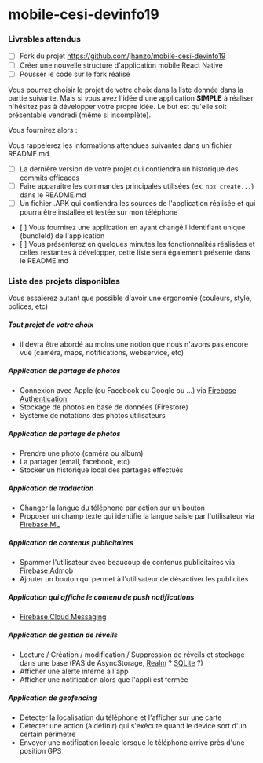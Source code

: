 # mobile-cesi-devinfo19

### Livrables attendus

- [ ] Fork du projet https://github.com/jhanzo/mobile-cesi-devinfo19
- [ ] Créer une nouvelle structure d'application mobile React Native
- [ ] Pousser le code sur le fork réalisé

Vous pourrez choisir le projet de votre choix dans la liste donnée dans la partie suivante. Mais si vous avez l'idée d'une application **SIMPLE** à réaliser, n'hésitez pas à développer votre propre idée. Le but est qu'elle soit présentable vendredi (même si incomplète). 

Vous fournirez alors :

Vous rappelerez les informations attendues suivantes dans un fichier README.md.

- [ ] La dernière version de votre projet qui contiendra un historique des commits efficaces
- [ ] Faire apparaitre les commandes principales utilisées (ex: `npx create...`) dans le README.md
- [ ] Un fichier .APK qui contiendra les sources de l'application réalisée et qui pourra être installée et testée sur mon téléphone
- [ ] Vous fournirez une application en ayant changé l'identifiant unique (bundleId) de l'application
- [ ] Vous présenterez en quelques minutes les fonctionnalités réalisées et celles restantes à développer, cette liste sera également présente dans le README.md

### Liste des projets disponibles

Vous essaierez autant que possible d'avoir une ergonomie (couleurs, style, polices, etc)

##### Tout projet de votre choix

- il devra être abordé au moins une notion que nous n'avons pas encore vue (caméra, maps, notifications, webservice, etc)

##### Application de partage de photos  

- Connexion avec Apple (ou Facebook ou Google ou ...) via [Firebase Authentication](https://rnfirebase.io/auth/usage)  
- Stockage de photos en base de données (Firestore)  
- Système de notations des photos utilisateurs 

##### Application de partage de photos

- Prendre une photo (caméra ou album)
- La partager (email, facebook, etc)
- Stocker un historique local des partages effectués

##### Application de traduction

- Changer la langue du téléphone par action sur un bouton
- Proposer un champ texte qui identifie la langue saisie par l'utilisateur via [Firebase ML](https://rnfirebase.io/ml-natural-language/usage)

##### Application de contenus publicitaires

- Spammer l'utilisateur avec beaucoup de contenus publicitaires via [Firebase Admob](https://rnfirebase.io/admob/usage)
- Ajouter un bouton qui permet à l'utilisateur de désactiver les publicités

##### Application qui affiche le contenu de push notifications

- [Firebase Cloud Messaging](https://rnfirebase.io/messaging/usage)

##### Application de gestion de réveils

- Lecture / Création / modification / Suppression de réveils et stockage dans une base (PAS de AsyncStorage, [Realm](https://realm.io/blog/introducing-realm-react-native/) ? [SQLite](https://github.com/andpor/react-native-sqlite-storage) ?)
- Afficher une alerte interne à l'app
- Afficher une notification alors que l'appli est fermée

##### Application de geofencing

- Détecter la localisation du téléphone et l'afficher sur une carte
- Détecter une action (à définir) qui s'exécute quand le device sort d'un certain périmètre
- Envoyer une notification locale lorsque le téléphone arrive près d'une position GPS
